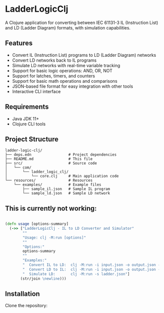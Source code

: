 # LadderLogicClj

A Clojure application for converting between IEC 61131-3 IL (Instruction List) and LD (Ladder Diagram) formats, with simulation capabilities.

## Features

- Convert IL (Instruction List) programs to LD (Ladder Diagram) networks
- Convert LD networks back to IL programs
- Simulate LD networks with real-time variable tracking
- Support for basic logic operations: AND, OR, NOT
- Support for latches, timers, and counters
- Support for basic math operations and comparisons
- JSON-based file format for easy integration with other tools
- Interactive CLI interface

## Requirements

- Java JDK 11+
- Clojure CLI tools

## Project Structure

```
ladder-logic-clj/
├── deps.edn                 # Project dependencies
├── README.md                # This file
├── src/                     # Source code
│   └── com/
│       └── ladder_logic_clj/
│           └── core.clj     # Main application code
└── resources/               # Resources
    └── examples/            # Example files
        ├── sample_il.json   # Sample IL program
        └── sample_ld.json   # Sample LD network
```

## This is currently not working:
```Clojure

(defn usage [options-summary]
  (->> ["LadderLogicClj - IL to LD Converter and Simulator"
        ""
        "Usage: clj -M:run [options]"
        ""
        "Options:"
        options-summary
        ""
        "Examples:"
        "  Convert IL to LD:  clj -M:run -i input.json -o output.json -c il2ld"
        "  Convert LD to IL:  clj -M:run -i input.json -o output.json -c ld2il"
        "  Simulate LD:       clj -M:run -s ladder.json"]
       (str/join \newline)))
```

## Installation

Clone the repository: